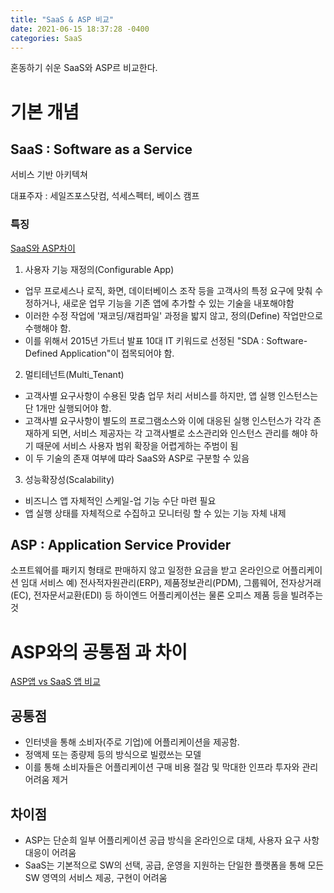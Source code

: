 ```yaml
---
title: "SaaS & ASP 비교"
date: 2021-06-15 18:37:28 -0400
categories: SaaS
---
```


혼동하기 쉬운 SaaS와 ASP르 비교한다.

# 기본 개념
## SaaS : Software as a Service
서비스 기반 아키텍쳐

대표주자 : 세일즈포스닷컴, 석세스펙터, 베이스 캠프

### 특징
[SaaS와 ASP차이](https://heyhyungki.tistory.com/149)
1. 사용자 기능 재정의(Configurable App)
- 업무 프로세스나 로직, 화면, 데이터베이스 조작 등을 고객사의 특정 요구에 맞춰 수정하거나, 새로운 업무 기능을 기존 앱에 추가할 수 있는 기술을 내포해야함
- 이러한 수정 작업에 '재코딩/재컴파일' 과정을 밟지 않고, 정의(Define) 작업만으로 수행해야 함.
- 이를 위해서 2015년 가트너 발표 10대 IT 키워드로 선정된 "SDA : Software-Defined Application"이 접목되어야 함.

2. 멀티테넌트(Multi_Tenant)
- 고객사별 요구사항이 수용된 맞춤 업무 처리 서비스를 하지만, 앱 실행 인스턴스는 단 1개만 실행되어야 함.
- 고객사별 요구사항이 별도의 프로그램소스와 이에 대응된 실행 인스턴스가 각각 존재하게 되면, 서비스 제공자는 각 고객사별로 소스관리와 인스턴스 관리를 해야 하기 때문에 서비스 사용자 범위 확장을 어렵게하는 주범이 됨
- 이 두 기술의 존재 여부에 땨라 SaaS와 ASP로 구분할 수 있음

3. 성능확장성(Scalability)
- 비즈니스 앱 자체적인 스케일-업 기능 수단 마련 필요
- 앱 실행 상태를 자체적으로 수집하고 모니터링 할 수 있는 기능 자체 내제

## ASP : Application Service Provider
소프트웨어를 패키지 형태로 판매하지 않고 일정한 요금을 받고 온라인으로 어플리케이션 임대 서비스
예) 전사적자원관리(ERP), 제품정보관리(PDM), 그룹웨어, 전자상거래(EC), 전자문서교환(EDI) 등 하이엔드 어플리케이션는 물론 오피스 제품 등을 빌려주는 것

# ASP와의 공통점 과 차이
[ASP앱 vs SaaS 앱 비교](https://img1.daumcdn.net/thumb/R1280x0/?scode=mtistory2&fname=https%3A%2F%2Fblog.kakaocdn.net%2Fdn%2FqFeSR%2FbtqCcCpTbMT%2FlMp8UA58evrzV3itO4ad70%2Fimg.png)
## 공통점
* 인터넷을 통해 소비자(주로 기업)에 어플리케이션을 제공함.
* 정액제 또는 종량제 등의 방식으로 빌렸쓰는 모델
* 이를 통해 소비자들은 어플리케이션 구매 비용 절감 및 막대한 인프라 투자와 관리 어려움 제거

## 차이점
* ASP는 단순희 일부 어플리케이션 공급 방식을 온라인으로 대체, 사용자 요구 사항 대응이 어려움
* SaaS는 기본적으로 SW의 선택, 공급, 운영을 지원하는 단일한 플랫폼을 통해 모든 SW 영역의 서비스 제공, 구현이 어려움

